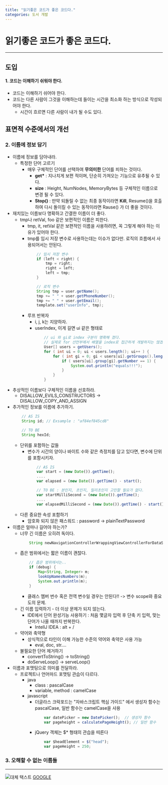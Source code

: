 ```yaml
---
title: "읽기좋은 코드가 좋은 코드다."
categories: 도서 개발
---
```

읽기좋은 코드가 좋은 코드다.
=======
---
## 도입
#### 1. 코드는 이해하기 쉬워야 한다.
- 코드는 이해하기 쉬어야 한다.
- 코드는 다른 사람이 그것을 이해하는데 들이는 시간을 최소화 하는 방식으로 작성되어야 한다.
  - 시간이 흐르면 다른 사람이 내가 될 수도 있다.
## 표면적 수준에서의 개선
### 2. 이름에 정보 담기
- 이름에 정보를 담아내라.
  - 특정한 단어 고르기
    - 매우 구체적인 단어를 선택하여 __무의미한__ 단어를 피하는 것이다.
      - __get*__ : 지나치게 보편 적이며, 단순히 가져오는 기능으로 유추될 수 있다.
      - __size__ : Height, NumNodes, MemoryBytes 등 구체적인 이름으로 변경 될 수 있다.
      - __Stop()__ : 만약 되돌릴 수 없는 최종 동작이라면 __Kill__, Resume()을 호출하여 다시 돌이킬 수 있는 동작이라면 Rause() 가 더 좋을 것이다.
- 재치있는 이름보다 명확하고 간결한 이름이 더 좋다.
  - tmp나 retVal, foo 같은 보편적인 이름은 피한다.
    - tmp, it, retVal 같은 보편적인 이름을 사용하려면, 꼭 그렇게 해야 하는 이유가 있어야 한다.
    - tmp를 임시 저장 변수로 사용하는데는 이슈가 없다만. 로직의 흐름에서 사용되어서는 안된다.
        ```java
            // 임시 저장 변수
            if (left < right) {
                tmp = right;
                right = left;
                left = tmp;
            }

            // 로직 변수
            String tmp = user.getName();
            tmp += " " + user.getPhoneNumber();
            tmp += " " + user.getEmail();
            template.set("userInfo", tmp);
        ```
    - 루프 반복자
      - i, j, k는 지양하자.
      - userIndex, 이게 길면 ui 같은 형태로
          ```java
              // ui 와 gi로 index 구분이 명확해 졌다.
              // 실제로 for 선언부에서 배열을 index로 접근하게 개발하지는 얺겠지만..
              User[] users = getUsers();
              for ( int ui = 0; ui < users.length(); ui++ ) {
                  for ( int gi = 0; gi < users[ui].getGroups().length(); gi++ ) {
                      if ( users[ui].group[gi].getNumber == 1) {
                          System.out.println("equals!!!");
                      }
                  }
              }
        ```
- 추상적인 이름보다 구체적인 이름을 선호하라.
  - DISALLOW_EVILS_CONSTRUCTORS -> DISALLOW_COPY_AND_ASSIGN
- 추가적인 정보를 이름에 추가하기.
    ```java
        // AS IS
        String id; // Exsample : "af84ef845cd8"

        // TO BE
        String hexId;
    ```
    - 단위를 포함하는 값들
      - 변수가 시간의 양이나 바이트 수와 같은 측정치를 담고 있다면, 변수에 단위를 포함시키자.
        ```javascript
            // AS IS
            var start = (new Date()).getTime();
            ....
            var elapsed = (new Date()).getTime() - start();

            // TO BE : 분인지, 초인지, 밀리초인지 고민할 필요가 없다.
            var startMilliSecond = (new Date()).getTime();
            ....
            var elapsedMilliSecond = (new Date()).getTime() - start();
        ```
    - 다른 중요한 속성 포함하기
      - 암호화 되지 않은 패스워드 : password -> plainTextPassword
- 이름은 얼마나 길어야 하는가?
  - 너무 긴 이름은 오히려 독이다.
    ```java
        String newNavigationControllerWrappingViewControllerForDataSource......
    ```
  - 좁은 범위에서는 짧은 이름이 괜찮다.
    ```java
        // 좁은 범위에서는..
        if (debug) {
            Map<String, Integer> m;
            lookUpNamesNumbers(m);
            System.out.println(m);
        }
    ```
    - 클래스 멤버 번수 혹은 전역 변수일 경우는 안된다!! -> 변수 scope와 중요도의 문제.
  - 긴 이름 입력하기 - 더 이상 문제가 되지 않는다.
    - IDE에서 단어 완성기능 사용하기 : 처음 몇글자 입력 후 단축 키 입력, 맞는 단어가 나올 때까지 반복한다.
      - IntellJ IDEA : alt + /
  - 약어와 축약형
    - 상식적으로 타인이 이해 가능한 수준의 약어와 축약은 사용 가능
      - eval, doc, str....
  - 불필요한 단어 제거하기
    - convertToString() -> toString()
    - doServeLoop() -> serveLoop()
- 이름과 포맷팅으로 의미를 전달하라.
  - 프로젝트나 언어마드 포맷팅 관습이 다르다.
    - java
      - class : pascalCase
      - variable, method : camelCase
    - javascript
      - 더글라스 크락포드는 "자바스크립트 핵심 가이드" 에서 생성자 함수는 pascalCase, 일반 함수는 camelCase을 사용
        ```javascript
            var datePicker = new DatePicker();  // 생성자 함수
            var pageheight = calculatePageHeight(); // 일반 함수
        ```
      - jQuery 객체는 $* 형태의 관습을 띠른다
        ```javascript
            var $headElement = $("head");
            var pageHeight = 250;
        ```
### 3. 오해할 수 없는 이름들


----


![대체 택스트](http://www.gstatic.com/webp/gallery/5.jpg "링크 설명(title)을 작성하세요.")
[GOOGLE](https://google.com)